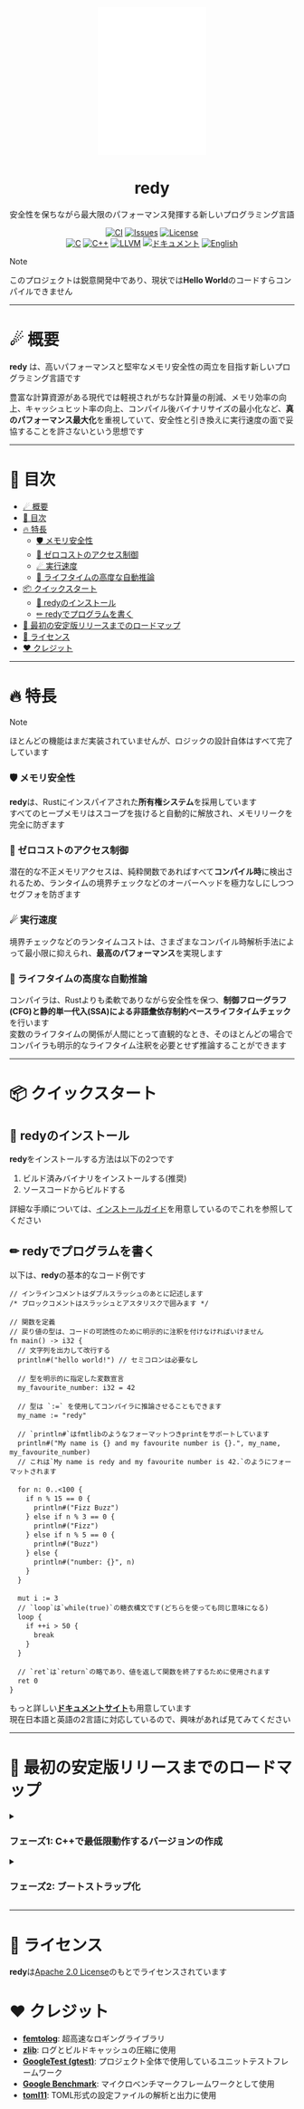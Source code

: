 <div align="center">
  <img src="src/build/resources/assets/logo_r.svg" width="192" alt="redy">
  <h1>redy</h1>

  安全性を保ちながら最大限のパフォーマンス発揮する新しいプログラミング言語

  [![CI](https://github.com/pugur523/redy/actions/workflows/ci.yml/badge.svg)](https://github.com/pugur523/redy/actions/workflows/ci.yml)
  [![Issues](https://img.shields.io/github/issues/pugur523/redy.svg)](https://github.com/pugur523/redy/issues)
  [![License](https://img.shields.io/badge/License-Apache%20License%20Version%202.0-red)](LICENSE)<br/>
  [![C](https://img.shields.io/badge/C-blue?logo=c)](https://www.c-language.org/)
  [![C++](https://img.shields.io/badge/C++-blue?logo=cplusplus)](https://isocpp.org/)
  [![LLVM](https://img.shields.io/badge/LLVM-21-emerald?logo=llvm)](https://llvm.org/docs/index.html)
  [![ドキュメント](https://img.shields.io/badge/ドキュメント-purple)](https://pugur523.github.io/redy_doc/ja/)
  [![English](https://img.shields.io/badge/English-blue)](README.md)
</div>

> [!NOTE]
> このプロジェクトは鋭意開発中であり、現状では**Hello World**のコードすらコンパイルできません

---

# ☄ 概要

**redy** は、高いパフォーマンスと堅牢なメモリ安全性の両立を目指す新しいプログラミング言語です

豊富な計算資源がある現代では軽視されがちな計算量の削減、メモリ効率の向上、キャッシュヒット率の向上、コンパイル後バイナリサイズの最小化など、**真のパフォーマンス最大化**を重視していて、安全性と引き換えに実行速度の面で妥協することを許さないという思想です

---

# 📖 目次

- [☄ 概要](#-概要)
- [📖 目次](#-目次)
- [🔥 特長](#-特長)
    - [🛡️ メモリ安全性](#️-メモリ安全性)
    - [🚫 ゼロコストのアクセス制御](#-ゼロコストのアクセス制御)
    - [☄ 実行速度](#-実行速度)
    - [🍃 ライフタイムの高度な自動推論](#-ライフタイムの高度な自動推論)
- [📦 クイックスタート](#-クイックスタート)
  - [🍭 redyのインストール](#-redyのインストール)
  - [✏ redyでプログラムを書く](#-redyでプログラムを書く)
- [🚀 最初の安定版リリースまでのロードマップ](#-最初の安定版リリースまでのロードマップ)
- [🪪 ライセンス](#-ライセンス)
- [❤️ クレジット](#️-クレジット)

---

# 🔥 特長

> [!NOTE]
> ほとんどの機能はまだ実装されていませんが、ロジックの設計自体はすべて完了しています

### 🛡️ メモリ安全性

**redy**は、Rustにインスパイアされた**所有権システム**を採用しています  
すべてのヒープメモリはスコープを抜けると自動的に解放され、メモリリークを完全に防ぎます

### 🚫 ゼロコストのアクセス制御

潜在的な不正メモリアクセスは、純粋関数であればすべて**コンパイル時**に検出されるため、ランタイムの境界チェックなどのオーバーヘッドを極力なしにしつつセグフォを防ぎます

### ☄ 実行速度

境界チェックなどのランタイムコストは、さまざまなコンパイル時解析手法によって最小限に抑えられ、**最高のパフォーマンス**を実現します

### 🍃 ライフタイムの高度な自動推論

コンパイラは、Rustよりも柔軟でありながら安全性を保つ、**制御フローグラフ(CFG)**と**静的単一代入(SSA)**による**非語彙依存制約ベースライフタイムチェック**を行います  
変数のライフタイムの関係が人間にとって直観的なとき、そのほとんどの場合でコンパイラも明示的なライフタイム注釈を必要とせず推論することができます

---

# 📦 クイックスタート

## 🍭 redyのインストール

**redy**をインストールする方法は以下の2つです
  1. ビルド済みバイナリをインストールする(推奨)
  2. ソースコードからビルドする

詳細な手順については、[インストールガイド](docs/INSTALL.ja.md)を用意しているのでこれを参照してください

## ✏ redyでプログラムを書く

以下は、**redy**の基本的なコード例です

```redy
// インラインコメントはダブルスラッシュのあとに記述します
/* ブロックコメントはスラッシュとアスタリスクで囲みます */

// 関数を定義
// 戻り値の型は、コードの可読性のために明示的に注釈を付けなければいけません
fn main() -> i32 {
  // 文字列を出力して改行する
  println#("hello world!") // セミコロンは必要なし

  // 型を明示的に指定した変数宣言
  my_favourite_number: i32 = 42

  // 型は `:=` を使用してコンパイラに推論させることもできます
  my_name := "redy"

  // `println#`はfmtlibのようなフォーマットつきprintをサポートしています
  println#("My name is {} and my favourite number is {}.", my_name, my_favourite_number)
  // これは`My name is redy and my favourite number is 42.`のようにフォーマットされます

  for n: 0..<100 {
    if n % 15 == 0 {
      println#("Fizz Buzz")
    } else if n % 3 == 0 {
      println#("Fizz")
    } else if n % 5 == 0 {
      println#("Buzz")
    } else {
      println#("number: {}", n)
    }
  }

  mut i := 3
  // `loop`は`while(true)`の糖衣構文です(どちらを使っても同じ意味になる)
  loop {
    if ++i > 50 {
      break
    }
  }

  // `ret`は`return`の略であり、値を返して関数を終了するために使用されます
  ret 0
}
```

もっと詳しい[**ドキュメントサイト**](https://pugur523.github.io/redy_doc/ja/)も用意しています  
現在日本語と英語の2言語に対応しているので、興味があれば見てみてください

---

# 🚀 最初の安定版リリースまでのロードマップ

<details close>
<summary>
  <h3>
    フェーズ1: C++で最低限動作するバージョンの作成
  </h3>
</summary>

  - [x] **ファイル管理**
    - [x] UTF-8ファイルの読み込みと検証
      - [x] 最新のUCDデータを使用した厳密なユニコードシーケンスの検証
    - [x] 複数ファイルの管理システム
    - [x] UTF-8ファイルカーソル

  - [x] **Diagnostic - エラー診断**
    - [x] コード
    - [x] 重大度
    - [x] エントリ
      - [x] ヘッダー
      - [x] ラベル
        - [x] ボディ
        - [x] アノテーション
    - [x] エラー診断エンジン
      - [x] フォーマッタ
        - [x] ヘッダーフォーマッタ
        - [x] ラベルフォーマッタ
          - [x] ソース行のレンダリング
        - [x] アノテーションフォーマッタ

  - [x] **Internationalization - 多言語サポート**
    - [x] i18nコード生成器(tomlの言語ファイルから)
      - [x] メモリ効率のための重複削減
    - [x] トランスレータ
      - [x] フォーマットサポート

  - [x] **base - 全体で共有されるモジュール**
    - [x] アリーナ(データ指向な構造の設計に便利)
    - [x] トークン定義
    - [x] キーワード定義
    - [x] 演算子定義
    - [x] トークンストリーム

  - [x] **Lexer - 字句解析**
    - [x] 識別子
      - [x] UAX #31 - ユニコード識別子のルールを使用
    - [x] キーワード
    - [x] リテラル
      - [x] 数値
      - [x] 文字
      - [x] 文字列
    - [x] 演算子
    - [x] 区切り文字

  - [x] **AST - 抽象構文木**
    - [x] コンテキスト(データ指向構造)
    - [x] ノード
      - [x] 式
        - [x] ブロックなし
          - [x] リテラル
          - [x] パス
          - [x] 単項演算子
          - [x] 二項演算子
          - [x] グループ化
          - [x] 配列
          - [x] タプル
          - [x] インデックス
          - [x] コンストラクタ
          - [x] 関数呼び出し
          - [x] フィールドアクセス
          - [x] クロージャ
          - [x] Await
          - [x] Continue
          - [x] Break
          - [x] Range
          - [x] Return
        - [x] ブロックあり
          - [x] ブロック
          - [x] Unsafe
          - [x] Fast
          - [x] If
          - [x] Loop
          - [x] While
          - [x] For
          - [x] Match
      - [x] 文
        - [x] 代入
        - [x] Const代入
        - [x] 文として扱う式
        - [x] モジュール
        - [x] 属性
        - [x] 関数
        - [x] 構造体
        - [x] 列挙型
        - [x] 共用体

  - [ ] **Parser - 構文解析**
    - [ ] 式
      - [ ] ブロックなし
        - [x] リテラル
        - [x] パス
        - [x] 単項演算子
        - [x] 二項演算子
        - [x] グループ化
        - [x] 配列
        - [x] タプル
        - [x] インデックス
        - [x] コンストラクタ
        - [x] 関数呼び出し
        - [x] フィールドアクセス
        - [x] クロージャ
        - [x] Await
        - [x] Continue
        - [x] Break
        - [x] Range
        - [x] Return
      - [x] ブロックあり
        - [x] ブロック
        - [x] Unsafe
        - [x] Fast
        - [x] If
        - [x] Loop
        - [x] While
        - [x] For
        - [x] Match
    - [ ] 文
      - [x] 代入
      - [ ] Const代入
      - [ ] 文として扱う式
      - [ ] モジュール
      - [ ] 属性
      - [ ] 関数
      - [ ] 構造体
      - [ ] 列挙型
      - [ ] 共用体

  - [ ] **AST-Analyzer - AST解析**
    - [ ] シンボル解決
    - [ ] 型解決
    - [ ] Desugar

  - [ ] **HIR - 抽象度高めの中間表現**
    - [ ] コンテキスト(データ指向構造)

  - [ ] **HIR-Analyzer - HIR解析**
    - [ ] HIRの最適化

  - [ ] **MIR - 抽象度少し低めの中間表現**
    - [ ] コンテキスト(データ指向構造)

  - [ ] **MIR-Analyzer - MIR解析**
    - [ ] 借用チェッカー (Borrow Checker)
    - [ ] ライフタイムチェッカー
    - [ ] MIRの最適化

  - [ ] **Codegen - LLVMに渡すコードの生成**
    - [ ] MIRをLLVM-IRに変換

  - [ ] **redyで標準ライブラリの最初のバージョンを作成**

  - [ ] **v0.1.0 (C++で書かれたα版)をリリース**

</details>

<details close>
<summary>
<h3>
フェーズ2: ブートストラップ化
</h3>
</summary>

  - [ ] **コンパイラ全体をredyで書き直す**

  - [ ] **v0.2.0(redyで書かれたα版)をリリース**

</details>

---

# 🪪 ライセンス

**redy**は[Apache 2.0 License](LICENSE)のもとでライセンスされています

# ❤️ クレジット

  - **[femtolog](http://github.com/pugur523/femtolog)**: 超高速なロギングライブラリ
  - **[zlib](https://github.com/madler/zlib)**: ログとビルドキャッシュの圧縮に使用
  - **[GoogleTest (gtest)](https://github.com/google/googletest)**: プロジェクト全体で使用しているユニットテストフレームワーク
  - **[Google Benchmark](https://github.com/google/benchmark)**: マイクロベンチマークフレームワークとして使用
  - **[toml11](https://github.com/ToruNiina/toml11)**: TOML形式の設定ファイルの解析と出力に使用
